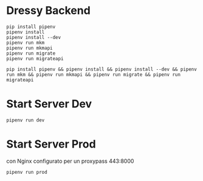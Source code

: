# Dressy Backend

```
pip install pipenv
pipenv install
pipenv install --dev
pipenv run mkm
pipenv run mkmapi
pipenv run migrate
pipenv run migrateapi
```

```
pip install pipenv && pipenv install && pipenv install --dev && pipenv run mkm && pipenv run mkmapi && pipenv run migrate && pipenv run migrateapi
```

# Start Server Dev

```shell
pipenv run dev
```

# Start Server Prod

con Nginx configurato per un proxypass 443:8000

```shell
pipenv run prod
```
